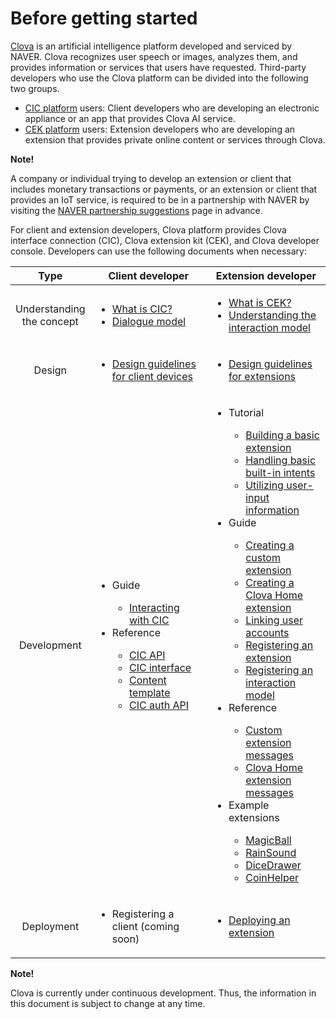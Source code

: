 # Before getting started

<a target="_blank" href="http://clova.ai">Clova</a> is an artificial intelligence platform developed and serviced by NAVER. Clova recognizes user speech or images, analyzes them, and provides information or services that users have requested. Third-party developers who use the Clova platform can be divided into the following two groups.

* [CIC platform](/CIC/CIC_Overview.md#WhatisCIC) users: Client developers who are developing an electronic appliance or an app that provides Clova AI service.
* [CEK platform](/CEK/CEK_Overview.md#WhatisCEK) users: Extension developers who are developing an extension that provides private online content or services through Clova.

<div class="note">
  <p><strong>Note!</strong></p>
  <p>A company or individual trying to develop an extension or client that includes monetary transactions or payments, or an extension or client that provides an IoT service, is required to be in a partnership with NAVER by visiting the <a target="_blank" href="https://www.navercorp.com/ko/company/proposalRegister.nhn">NAVER partnership suggestions</a> page in advance.</p>
</div>

For client and extension developers, Clova platform provides Clova interface connection (CIC), Clova extension kit (CEK), and Clova developer console. Developers can use the following documents when necessary:

<table>
  <thead>
    <tr>
      <th width="12%">Type</th>
      <th width="44%">Client developer</th>
      <th width="44%">Extension developer</th>
    </tr>
  </thead>
  <tbody>
    <tr>
      <td style="text-align: center;">Understanding the concept</td>
      <td>
        <ul>
          <li><a href="/CIC/CIC_Overview.md#WhatisCIC">What is CIC?</a></li>
          <li><a href="/CIC/CIC_Overview.md#DialogModel">Dialogue model</a></li>
        </ul>
      </td>
      <td>
        <ul>
          <li><a href="/CEK/CEK_Overview.md#WhatisCEK">What is CEK?</a></li>
          <li><a href="/Design/Design_Guideline_For_Extension.md#DefineInteractionModel">Understanding the interaction model</a></li>
        </ul>
      </td>
    </tr>
    <tr>
      <td style="text-align: center;">Design</td>
      <td>
        <ul>
          <li><a href="/Design/Design_Guideline_For_Client_Hardware.md">Design guidelines for client devices</a></li>
        </ul>
      </td>
      <td>
        <ul>
          <li><a href="/Design/Design_Guideline_For_Extension.md">Design guidelines for extensions</a></li>
        </ul>
      </td>
    </tr>
    <tr>
      <td style="text-align: center;">Development</td>
      <td>
        <ul>
          <li>Guide</li>
          <ul>
            <li><a href="/CIC/Guides/Interact_with_CIC.md">Interacting with CIC</a></li>
          </ul>
          <li>Reference</li>
          <ul>
            <li><a href="/CIC/References/CIC_API.md">CIC API</a></li>
            <li><a href="/CIC/References/CIC_API.md#CICInterface">CIC interface</a></li>
            <li><a href="/CIC/References/Content_Templates.md">Content template</a></li>
            <li><a href="/CIC/References/Clova_Auth_API.md">CIC auth API</a></li>
          </ul>
        </ul>
      </td>
      <td>
        <ul>
          <li>Tutorial</li>
          <ul>
            <li><a href="/CEK/Tutorials/Build_Simple_Extension.md">Building a basic extension</a></li>
            <li><a href="/CEK/Tutorials/Handle_Builtin_Intents.md">Handling basic built-in intents</a></li>
            <li><a href="/CEK/Tutorials/Use_Builtin_Type_Slots.md">Utilizing user-input information</a></li>
          </ul>
          <li>Guide</li>
          <ul>
            <li><a href="/CEK/Guides/Build_Custom_Extension.md">Creating a custom extension</a></li>
            <li><a href="/CEK/Guides/Build_Clova_Home_Extension.md">Creating a Clova Home extension</a></li>
            <li><a href="/CEK/Guides/Link_User_Account.md">Linking user accounts</a></li>
            <li><a href="/DevConsole/Guides/CEK/Register_Extension.md">Registering an extension</a></li>
            <li><a href="/DevConsole/Guides/CEK/Register_Interaction_Model.md">Registering an interaction model</a></li>
          </ul>
          <li>Reference</li>
          <ul>
            <li><a href="/CEK/References/CEK_API.md#CustomExtMessage">Custom extension messages</a></li>
            <li><a href="/CEK/References/CEK_API.md#ClovaHomeExtMessage">Clova Home extension messages</a></li>
          </ul>
          <li>Example extensions</li>
          <ul>
            <li><a href="/CEK/Examples/Extension_Examples.md#MagicBall">MagicBall</a></li>
            <li><a href="/CEK/Examples/Extension_Examples.md#RainSound">RainSound</a></li>
            <li><a href="/CEK/Examples/Extension_Examples.md#DiceDrawer">DiceDrawer</a></li>
            <li><a href="/CEK/Examples/Extension_Examples.md#CoinHelper">CoinHelper</a></li>
          </ul>
        </ul>
      </td>
    </tr>
    <tr>
      <td style="text-align: center;">Deployment</td>
      <td>
        <ul>
          <li>Registering a client (coming soon)</li>
        </ul>
      </td>
      <td>
        <ul>
          <li><a href="/DevConsole/Guides/CEK/Deploy_Extension.md">Deploying an extension</a></li>
        </ul>
      </td>
    </tr>
  </tbody>
</table>

<div class="note">
  <p><strong>Note!</strong></p>
  <p>Clova is currently under continuous development. Thus, the information in this document is subject to change at any time.</p>
</div>
